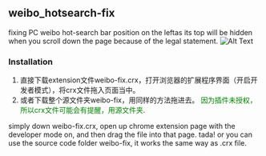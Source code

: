 ## weibo_hotsearch-fix
fixing PC weibo hot-search bar position on the leftas
its top will be hidden when you scroll down the page because of the legal statement.
![Alt Text](https://github.com/Kiswelrg/weibo_hotsearch-fix/blob/main/weibo-fix/demo.gif)

### Installation
1. 直接下载extension文件weibo-fix.crx，打开浏览器的扩展程序界面（开启开发者模式），将crx文件拖入页面当中。
2. 或者下载整个源文件夹weibo-fix，用同样的方法拖进去。
<span style="color:green;font:bold">因为插件未授权，所以crx文件可能会有提醒，用源文件夹</span>.  

simply down weibo-fix.crx, open up chrome extension page with the developer mode on, and then drag the file into that page. tada! 
or you can use the source code folder weibo-fix, it works the same way as .crx file.
